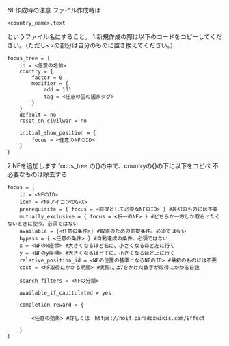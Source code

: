 NF作成時の注意
ファイル作成時は
```
<country_name>.text
```
というファイル名にすること。
1.新規作成の際は以下のコードをコピーしてください。（ただし<>の部分は自分のものに置き換えてください。）
```
focus_tree = {
    id = <任意の名前>
    country = {
        factor = 0
        modifier = {
            add = 101
            tag = <任意の国の国家タグ>
        }
    }
    default = no
	reset_on_civilwar = no

	initial_show_position = {
		focus = <任意のNFのID>
	}
}
```
2.NFを追加します
focus_tree の{}の中で、countryの{}の下に以下をコピペ
不必要なものは除去する
```
focus = {
    id = <NFのID>
    icon = <NFアイコンのGFX>
    prerequisite = { focus = <前提として必要なNFのID> } #最初のものには不要
    mutually_exclusive = { focus = <択一のNF> } #どちらか一方しか取らせたくないときに使う。必須ではない
	available = {<任意の条件>} #取得のための前提条件。必須ではない 
    bypass = { <任意の条件> } #自動達成の条件。必須ではない
    x = <NFのx座標> #大きくなるほど右に、小さくなるほど左に行く
    y = <NFのy座標> #大きくなるほど下に、小さくなるほど上に行く
    relative_position_id = <NFの位置の基準となるNFのID> #最初のものには不要
    cost = <NF取得にかかる期間> #実際には7をかけた数字が取得にかかる日数

    search_filters = <NFの分類>

    available_if_capitulated = yes

    completion_reward = {

        <任意の効果> #詳しくは　https://hoi4.paradoxwikis.com/Effect

    }
}
```